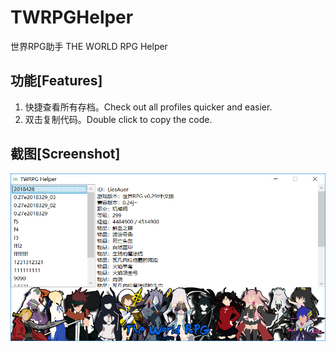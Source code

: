 # TWRPGHelper
世界RPG助手
THE WORLD RPG Helper

## 功能[Features]
1. 快捷查看所有存档。Check out all profiles quicker and easier.
2. 双击复制代码。Double click to copy the code.

## 截图[Screenshot]
![screenshot](screenshot.png)
